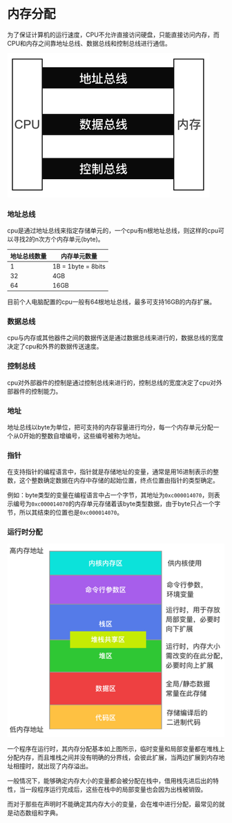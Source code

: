 # 内存分配

为了保证计算机的运行速度，CPU不允许直接访问硬盘，只能直接访问内存，而CPU和内存之间靠地址总线、数据总线和控制总线进行通信。

![总线图](./img/cpu_memory.jpg)

### 地址总线

cpu是通过地址总线来指定存储单元的，一个cpu有n根地址总线，则这样的cpu可以寻找2的n次方个内存单元(byte)。

| 地址总线数量 | 内存单元数量       |
| ------------ | ------------------ |
| 1            | 1B = 1byte = 8bits |
| 32           | 4GB                |
| 64           | 16GB               |

目前个人电脑配置的cpu一般有64根地址总线，最多可支持16GB的内存扩展。

### 数据总线

cpu与内存或其他器件之间的数据传送是通过数据总线来进行的，数据总线的宽度决定了cpu和外界的数据传送速度。

### 控制总线

cpu对外部器件的控制是通过控制总线来进行的，控制总线的宽度决定了cpu对外部器件的控制能力。

### 地址

地址总线以byte为单位，把可支持的内存容量进行均分，每一个内存单元分配一个从0开始的整数自增编号，这些编号被称为地址。

### 指针

在支持指针的编程语言中，指针就是存储地址的变量，通常是用16进制表示的整数，这个整数确定数据在内存中存储的起始位置，终点位置由指针的类型确定。

例如：byte类型的变量在编程语言中占一个字节，其地址为`0xc000014070`，则表示编号为`0xc000014070`的内存单元存储着该byte类型数据，由于byte只占一个字节，所以其结束的位置也是`0xc000014070`。

### 运行时分配

![内存划分](./img/memory_div.jpg)

一个程序在运行时，其内存分配基本如上图所示，临时变量和局部变量都在堆栈上分配内存，而且堆栈之间并没有明确的分界线，会彼此扩展，当两边扩展到内存地址相撞时，就出现了内存溢出。

一般情况下，能够确定内存大小的变量都会被分配在栈中，借用栈先进后出的特性，当一段程序运行完成后，这些在栈中的局部变量也会因为出栈被销毁。

而对于那些在声明时不能确定其内存大小的变量，会在堆中进行分配，最常见的就是动态数组和字典。
